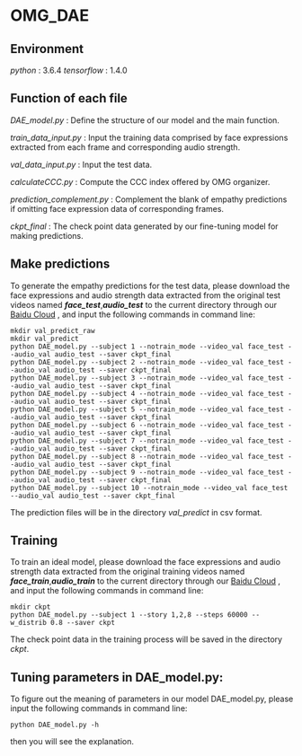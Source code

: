 # OMG_DAE

## Environment
*python* : 3.6.4
*tensorflow* : 1.4.0

## Function of each file
*DAE_model.py* : Define the structure of our model and the main function.

*train_data_input.py* : Input the training data comprised by face expressions extracted from each frame and corresponding audio strength.

*val_data_input.py* : Input the test data.

*calculateCCC.py* : Compute the CCC index offered by OMG organizer.

*prediction_complement.py* : Complement the blank of empathy predictions if omitting face expression data of corresponding frames.

*ckpt_final* : The check point data generated by our fine-tuning model for making predictions.

## Make predictions
To generate the empathy predictions for the test data, please download the face expressions and audio strength data extracted from the original test videos named ***face_test***,***audio_test*** to the current directory through our [Baidu Cloud](https://pan.baidu.com/s/1fVQgBhll7AtHWpoO1Z2pMQ) , and input the following commands in command line:
```
mkdir val_predict_raw
mkdir val_predict
python DAE_model.py --subject 1 --notrain_mode --video_val face_test --audio_val audio_test --saver ckpt_final
python DAE_model.py --subject 2 --notrain_mode --video_val face_test --audio_val audio_test --saver ckpt_final
python DAE_model.py --subject 3 --notrain_mode --video_val face_test --audio_val audio_test --saver ckpt_final
python DAE_model.py --subject 4 --notrain_mode --video_val face_test --audio_val audio_test --saver ckpt_final
python DAE_model.py --subject 5 --notrain_mode --video_val face_test --audio_val audio_test --saver ckpt_final
python DAE_model.py --subject 6 --notrain_mode --video_val face_test --audio_val audio_test --saver ckpt_final
python DAE_model.py --subject 7 --notrain_mode --video_val face_test --audio_val audio_test --saver ckpt_final
python DAE_model.py --subject 8 --notrain_mode --video_val face_test --audio_val audio_test --saver ckpt_final
python DAE_model.py --subject 9 --notrain_mode --video_val face_test --audio_val audio_test --saver ckpt_final
python DAE_model.py --subject 10 --notrain_mode --video_val face_test --audio_val audio_test --saver ckpt_final
```
The prediction files will be in the directory *val_predict* in csv format.

## Training
To train an ideal model, please download the face expressions and audio strength data extracted from the original training videos named ***face_train***,***audio_train*** to the current directory through our [Baidu Cloud](https://pan.baidu.com/s/1fVQgBhll7AtHWpoO1Z2pMQ) , and input the following commands in command line:
```
mkdir ckpt
python DAE_model.py --subject 1 --story 1,2,8 --steps 60000 --w_distrib 0.8 --saver ckpt
```
The check point data in the training process will be saved in the directory *ckpt*.

## Tuning parameters in DAE_model.py:
To figure out the meaning of parameters in our model DAE_model.py, please input the following commands in command line:
```
python DAE_model.py -h
```
then you will see the explanation.

